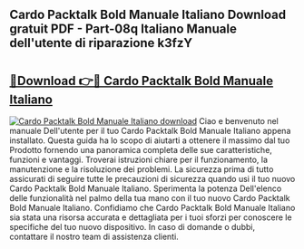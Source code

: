 ## Cardo Packtalk Bold Manuale Italiano Download gratuit PDF - Part-08q Italiano Manuale dell'utente di riparazione k3fzY

# <h2><a href="http://dfgjg7.blite.top/?on=Cardo+Packtalk+Bold+Manuale+Italiano">🔗Download 👉🔴 Cardo Packtalk Bold Manuale Italiano</a></h2>

[![Cardo Packtalk Bold Manuale Italiano download](https://i.imgur.com/lujVjoI.png)](http://dfgjg7.blite.top/?on=Cardo+Packtalk+Bold+Manuale+Italiano)
Ciao e benvenuto nel manuale Dell'utente per il tuo Cardo Packtalk Bold Manuale Italiano appena installato. Questa guida ha lo scopo di aiutarti a ottenere il massimo dal tuo Prodotto fornendo una panoramica completa delle sue caratteristiche, funzioni e vantaggi. Troverai istruzioni chiare per il funzionamento, la manutenzione e la risoluzione dei problemi. La sicurezza prima di tutto assicurati di seguire tutte le precauzioni di sicurezza quando usi il tuo nuovo Cardo Packtalk Bold Manuale Italiano. Sperimenta la potenza Dell'elenco delle funzionalità nel palmo della tua mano con il tuo nuovo Cardo Packtalk Bold Manuale Italiano. Confidiamo che Cardo Packtalk Bold Manuale Italiano sia stata una risorsa accurata e dettagliata per i tuoi sforzi per conoscere le specifiche del tuo nuovo dispositivo. In caso di domande o dubbi, contattare il nostro team di assistenza clienti.
